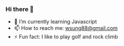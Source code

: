 ### Hi there 👋

- 🌱 I’m currently learning Javascript
- 📫 How to reach me: wsung88@gmail.com
- ⚡ Fun fact: I like to play golf and rock climb


<!--
**CrimpyCode/CrimpyCode** is a ✨ _special_ ✨ repository because its `README.md` (this file) appears on your GitHub profile.

Here are some ideas to get you started:

- 🔭 I’m currently working on ...
- 🌱 I’m currently learning ...
- 👯 I’m looking to collaborate on ...
- 🤔 I’m looking for help with ...
- 💬 Ask me about ...
- 📫 How to reach me: ...
- 😄 Pronouns: ...
- ⚡ Fun fact: ...
-->
